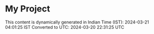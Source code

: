 # My Project

This content is dynamically generated in Indian Time (IST): 2024-03-21 04:01:25 IST
Converted to UTC: 2024-03-20 22:31:25 UTC
